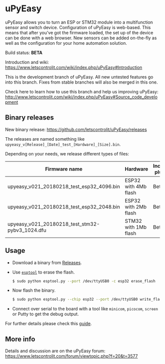 # uPyEasy

uPyEasy allows you to turn an ESP or STM32 module into a multifunction sensor and switch device. Configuration of uPyEasy is web-based. This means that after you've got the firmware loaded, the set up of the device can be done with a web browser. New sensors can be added on-the-fly as well as the configuration for your home automation solution.

Build status: **BETA**

Introduction and wiki: https://www.letscontrolit.com/wiki/index.php/uPyEasy#Introduction

This is the development branch of uPyEasy. All new untested features go into this branch. Fixes from stable branches will also be merged in this one.

Check here to learn how to use this branch and help us improving uPyEasy: http://www.letscontrolit.com/wiki/index.php/uPyEasy#Source_code_development


## Binary releases

New binary release: https://github.com/letscontrolit/uPyEasy/releases

The releases are named something like `upyeasy_v[Release]_[Date]_test_[Hardware]_[Size].bin`.

Depending on your needs, we release different types of files:

Firmware name                                    | Hardware                | Included plugins            |
-------------------------------------------------|-------------------------|-----------------------------|
upyeasy_v021_20180218_test_esp32_4096.bin        | ESP32 with 4Mb flash    | Beta                        |
upyeasy_v021_20180218_test_esp32_2048.bin        | ESP32 with 2Mb flash    | Beta                        |
upyeasy_v021_20180218_test_stm32-pybv3_1024.dfu  | STM32 with 1Mb flash    | Beta                        |

## Usage

- Download a binary from [Releases](https://github.com/letscontrolit/uPyEasy/releases).
- Use [`esptool`](https://github.com/espressif/esptool) to erase the flash.

  ```bash
  $ sudo python esptool.py --port /dev/ttyUSB0 -c esp32 erase_flash
  ```
- Now flash the binary.

  ```bash
  $ sudo python esptool.py --chip esp32 --port /dev/ttyUSB0 write_flash -z 0x1000 upyeasy_v53_20180106_test_esp32_2048.bin
  ```
- Connect over serial to the board with a tool like `minicom`, `picocom`, `screen` or Putty to get the debug output.

For further details please check this [guide](https://www.letscontrolit.com/forum/viewtopic.php?f=22&t=3906).

## More info

Details and discussion are on the uPyEasy forum: https://www.letscontrolit.com/forum/viewtopic.php?f=20&t=3577
